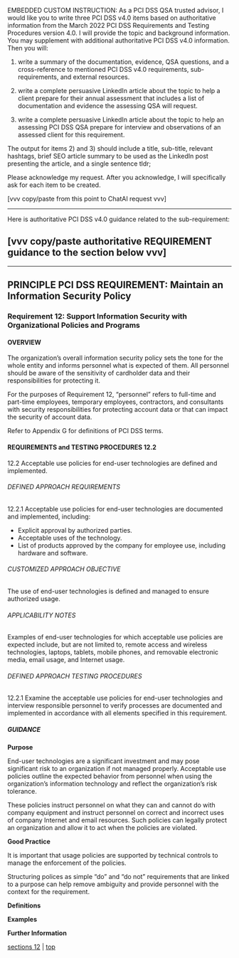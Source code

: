 EMBEDDED CUSTOM INSTRUCTION:
As a PCI DSS QSA trusted advisor, I would like you to write three PCI DSS v4.0 items based on authoritative information from the March 2022 PCI DSS Requirements and Testing Procedures version 4.0.  I will provide the topic and background information. You may supplement with additional authoritative PCI DSS v4.0 information. Then you will:

1) write a summary of the documentation, evidence, QSA questions, and a cross-reference to mentioned PCI DSS v4.0 requirements, sub-requirements, and external resources.

2) write a complete persuasive LinkedIn article about the topic to help a client prepare for their annual assessment that includes a list of documentation and evidence the assessing QSA will request.

3) write a complete persuasive LinkedIn article about the topic to help an assessing PCI DSS QSA prepare for interview and observations of an assessed client for this requirement.

The output for items 2) and 3) should include a title, sub-title, relevant hashtags, brief SEO article summary to be used as the LinkedIn post presenting the article, and a single sentence tldr;

Please acknowledge my request. After you acknowledge, I will specifically ask for each item to be created.

[vvv copy/paste from this point to ChatAI request vvv]

---

Here is authoritative PCI DSS v4.0 guidance related to the sub-requirement:

[vvv copy/paste authoritative REQUIREMENT guidance to the section below vvv]
---
---
## PRINCIPLE PCI DSS REQUIREMENT: Maintain an Information Security Policy

### Requirement 12: Support Information Security with Organizational Policies and Programs

#### OVERVIEW
The organization’s overall information security policy sets the tone for the whole entity and informs personnel what is expected of them. All personnel should be aware of the sensitivity of cardholder data and their responsibilities for protecting it.

For the purposes of Requirement 12, “personnel” refers to full-time and part-time employees, temporary employees, contractors, and consultants with security responsibilities for protecting account data or that can impact the security of account data.

Refer to Appendix G for definitions of PCI DSS terms.

#### REQUIREMENTS and TESTING PROCEDURES 12.2

12.2 Acceptable use policies for end-user technologies are defined and implemented.

###### DEFINED APPROACH REQUIREMENTS

12.2.1 Acceptable use policies for end-user technologies are documented and implemented, including:
- Explicit approval by authorized parties.
- Acceptable uses of the technology.
- List of products approved by the company for employee use, including hardware and software.

###### CUSTOMIZED APPROACH OBJECTIVE

The use of end-user technologies is defined and managed to ensure authorized usage.

###### APPLICABILITY NOTES

Examples of end-user technologies for which acceptable use policies are expected include, but are not limited to, remote access and wireless technologies, laptops, tablets, mobile phones, and removable electronic media, email usage, and Internet usage.

###### DEFINED APPROACH TESTING PROCEDURES

12.2.1 Examine the acceptable use policies for end-user technologies and interview responsible personnel to verify processes are documented and implemented in accordance with all elements specified in this requirement.

##### GUIDANCE

**Purpose**

End-user technologies are a significant investment and may pose significant risk to an organization if not managed properly. Acceptable use policies outline the expected behavior from personnel when using the organization’s information technology and reflect the organization’s risk tolerance.

These policies instruct personnel on what they can and cannot do with company equipment and instruct personnel on correct and incorrect uses of company Internet and email resources. Such policies can legally protect an organization and allow it to act when the policies are violated.

**Good Practice**

It is important that usage policies are supported by technical controls to manage the enforcement of the policies.

Structuring polices as simple “do” and “do not” requirements that are linked to a purpose can help remove ambiguity and provide personnel with the context for the requirement.

**Definitions**



**Examples**



**Further Information**



[sections 12](#sections-12) | 
[top](#pci-dss-v40)

